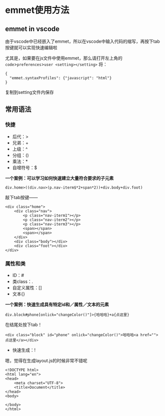 # emmet使用方法

## emmet in vscode

由于vscode中已经嵌入了emmet，所以在vscode中输入代码的缩写，再按下tab按键就可以实现快速编辑啦

尤其是，如果要在js文件中使用emmet，那么请打开左上角的`code`>`preferences`>`user <setting></setting>`
将：
```
{
  "emmet.syntaxProfiles": {"javascript": "html"}
}
```
复制到setting文件内保存

## 常用语法
### 快捷
* 后代：>
* 兄弟：+
* 上级：^
* 分组：()
* 乘法：*
* 自增符号：$  

**一个案例：可以学习如何快速建立大量符合要求的子元素**
```
div.home>((div.nav>(p.nav-iterm$*2+span*2))+div.body+div.foot)
```
敲下tab按键——
```
<div class="home">
    <div class="nav">
        <p class="nav-iterm1"></p>
        <p class="nav-iterm2"></p>
        <p class="nav-iterm3"></p>
        <span></span>
        <span></span>
    </div>
    <div class="body"></div>
    <div class="foot"></div>
</div>
```
### 属性和类
* ID：# 
* 类class：.
* 自定义属性：[]
* 文本{}

**一个案例：快速生成具有特定id和／属性／文本的元素**
```
div.block#phone[onlick="changeColor()"]>{哈哈哈}+a{点这里}
```
在结尾处按下tab！
```
<div class="block" id="phone" onlick="changeColor()">哈哈哈<a href="">点这里</a></div>
```

* 快速生成：!

嗯，觉得在生成layout.js的时候非常不错呢

```
<!DOCTYPE html>
<html lang="en">
<head>
    <meta charset="UTF-8">
    <title>Document</title>
</head>
<body>
    
</body>
</html>
```


